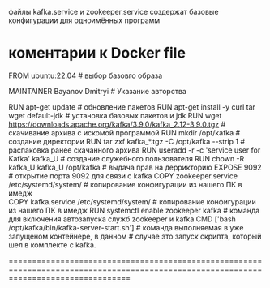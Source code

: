 файлы kafka.service и zookeeper.service создержат базовые конфигурации для одноимённых программ


коментарии к Docker file
===================================================================================================================================

FROM ubuntu:22.04                                                     # выбор базовго образа
                                                                      
MAINTAINER Bayanov Dmitryi                                            # Указание авторства
                                                                      
RUN apt-get update                                                    # обновление пакетов
RUN apt-get install -y curl tar wget default-jdk                      # установка базовых пакетов и jdk
RUN wget https://downloads.apache.org/kafka/3.9.0/kafka_2.12-3.9.0.tgz # скачивание архива с искомой программой 
RUN mkdir /opt/kafka                                                  # создание директории
RUN tar zxf kafka_*.tgz -C /opt/kafka --strip 1                       # распаковка ранее скачанного архива
RUN useradd -r -c 'service user for Kafka' kafka_U                    # создание служебного пользователя
RUN chown -R kafka_U:kafka_U /opt/kafka                               # выдача прав на деррикторию
EXPOSE 9092                                                           # открытие порта 9092 для связи с kafka
COPY zookeeper.service /etc/systemd/system/                           # копирование конфигурации из нашего ПК в имедж         
COPY kafka.service /etc/systemd/system/                               # копирование конфигурации из нашего ПК в имедж
RUN systemctl enable zookeeper kafka                                  # команда для включения автозапуска служб zookeeper и kafka
CMD ['bash /opt/kafka/bin/kafka-server-start.sh']                     # команда выполняемая в уже запущеном контейнере, в данном 
                                                                      # случае это запуск скрипта, который шел в комплекте с kafka.
                                                                       
======================================================================================================================================